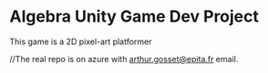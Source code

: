# Algebra Unity Game Dev Project
This game is a 2D pixel-art platformer

//The real repo is on azure with arthur.gosset@epita.fr email.
